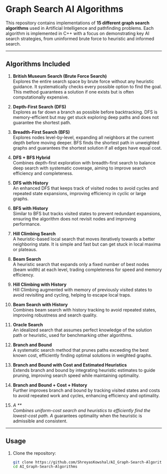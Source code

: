 # Graph Search AI Algorithms

This repository contains implementations of **15 different graph search algorithms** used in Artificial Intelligence and pathfinding problems. Each algorithm is implemented in C++ with a focus on demonstrating key AI search strategies, from uninformed brute force to heuristic and informed search.


---

## Algorithms Included

1. **British Museum Search (Brute Force Search)**  
   Explores the entire search space by brute force without any heuristic guidance. It systematically checks every possible option to find the goal. This method guarantees a solution if one exists but is often computationally expensive.

2. **Depth-First Search (DFS)**  
   Explores as far down a branch as possible before backtracking. DFS is memory-efficient but may get stuck exploring deep paths and does not guarantee the shortest path.

3. **Breadth-First Search (BFS)**  
   Explores nodes level-by-level, expanding all neighbors at the current depth before moving deeper. BFS finds the shortest path in unweighted graphs and guarantees the shortest solution if all edges have equal cost.

4. **DFS + BFS Hybrid**  
   Combines depth-first exploration with breadth-first search to balance deep search with systematic coverage, aiming to improve search efficiency and completeness.

5. **DFS with History**  
   An enhanced DFS that keeps track of visited nodes to avoid cycles and repeated state expansions, improving efficiency in cyclic or large graphs.

6. **BFS with History**  
   Similar to BFS but tracks visited states to prevent redundant expansions, ensuring the algorithm does not revisit nodes and improving performance.

7. **Hill Climbing Search**  
   A heuristic-based local search that moves iteratively towards a better neighboring state. It is simple and fast but can get stuck in local maxima or plateaus.

8. **Beam Search**  
   A heuristic search that expands only a fixed number of best nodes (beam width) at each level, trading completeness for speed and memory efficiency.

9. **Hill Climbing with History**  
   Hill Climbing augmented with memory of previously visited states to avoid revisiting and cycling, helping to escape local traps.

10. **Beam Search with History**  
    Combines beam search with history tracking to avoid repeated states, improving robustness and search quality.

11. **Oracle Search**  
    An idealized search that assumes perfect knowledge of the solution path or heuristic, used for benchmarking other algorithms.

12. **Branch and Bound**  
    A systematic search method that prunes paths exceeding the best known cost, efficiently finding optimal solutions in weighted graphs.

13. **Branch and Bound with Cost and Estimated Heuristics**  
    Extends branch and bound by integrating heuristic estimates to guide pruning, improving search speed while maintaining optimality.

14. **Branch and Bound + Cost + History**  
    Further improves branch and bound by tracking visited states and costs to avoid repeated work and cycles, enhancing efficiency and optimality.

15. **A* **  
    Combines uniform-cost search and heuristics to efficiently find the lowest-cost path. A* guarantees optimality when the heuristic is admissible and consistent.

---

## Usage

1. Clone the repository:  
   ```bash
   git clone https://github.com/ShreyasKowshal/AI_Graph-Search-Algorithms.git
   cd AI_Graph-Search-Algorithms
